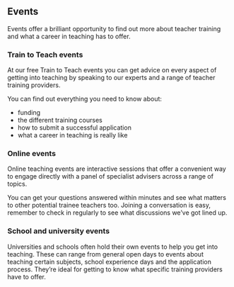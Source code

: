 ## Events

Events offer a brilliant opportunity to find out more about teacher training and what a career in teaching has to offer.

### Train to Teach events

At our free Train to Teach events you can get advice on every aspect of getting into teaching by speaking to our experts and a range of teacher training providers.

You can find out everything you need to know about:

* funding
* the different training courses
* how to submit a successful application
* what a career in teaching is really like

### Online events

Online teaching events are interactive sessions that offer a convenient way to engage directly with a panel of specialist advisers across a range of topics.

You can get your questions answered within minutes and see what matters to other potential trainee teachers too. Joining a conversation is easy, remember to check in regularly to see what discussions we’ve got lined up.

### School and university events

Universities and schools often hold their own events to help you get into teaching. These can range from general open days to events about teaching certain subjects, school experience days and the application process. They’re ideal for getting to know what specific training providers have to offer.
